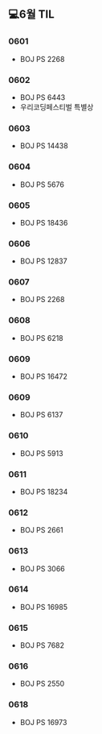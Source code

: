 ## 💻6월 TIL

### 0601
* BOJ PS 2268

### 0602
* BOJ PS 6443
* 우리코딩페스티벌 특별상

### 0603
* BOJ PS 14438

### 0604
* BOJ PS 5676

### 0605
* BOJ PS 18436

### 0606
* BOJ PS 12837

### 0607
* BOJ PS 2268

### 0608
* BOJ PS 6218

### 0609
* BOJ PS 16472

### 0609
* BOJ PS 6137

### 0610
* BOJ PS 5913

### 0611
* BOJ PS 18234

### 0612
* BOJ PS 2661

### 0613
* BOJ PS 3066

### 0614
* BOJ PS 16985

### 0615
* BOJ PS 7682

### 0616
* BOJ PS 2550

### 0618
* BOJ PS 16973